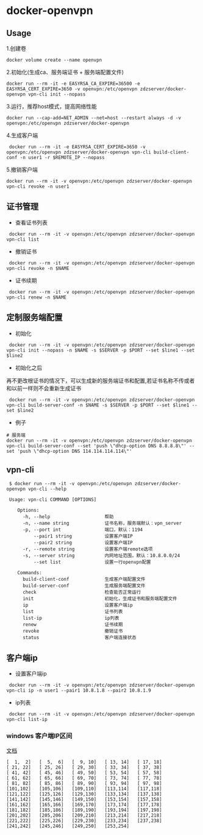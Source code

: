 # docker-openvpn

## Usage
1.创建卷
```shell script
docker volume create --name openvpn
```
2.初始化(生成ca、服务端证书 + 服务端配置文件)
```shell script
docker run --rm -it -e EASYRSA_CA_EXPIRE=36500 -e EASYRSA_CERT_EXPIRE=3650 -v openvpn:/etc/openvpn zdzserver/docker-openvpn vpn-cli init --nopass
```
3.运行，推荐host模式，提高网络性能
```shell script
docker run --cap-add=NET_ADMIN --net=host --restart always -d -v openvpn:/etc/openvpn zdzserver/docker-openvpn
```
4.生成客户端
```shell script
 docker run --rm -it -e EASYRSA_CERT_EXPIRE=3650 -v openvpn:/etc/openvpn zdzserver/docker-openvpn vpn-cli build-client-conf -n user1 -r $REMOTE_IP --nopass
```
5.撤销客户端
```shell script
docker run --rm -it -v openvpn:/etc/openvpn zdzserver/docker-openvpn vpn-cli revoke -n user1
```

## 证书管理
* 查看证书列表
```shell script
 docker run --rm -it -v openvpn:/etc/openvpn zdzserver/docker-openvpn vpn-cli list
```
* 撤销证书
```shell script
 docker run --rm -it -v openvpn:/etc/openvpn zdzserver/docker-openvpn vpn-cli revoke -n $NAME
```
* 证书续期
```shell script
 docker run --rm -it -v openvpn:/etc/openvpn zdzserver/docker-openvpn vpn-cli renew -n $NAME
```

## 定制服务端配置
* 初始化
```shell script
 docker run --rm -it -v openvpn:/etc/openvpn zdzserver/docker-openvpn vpn-cli init --nopass -n $NAME -s $SERVER -p $PORT --set $line1 --set $line2 
```
* 初始化之后

再不更改根证书的情况下，可以生成新的服务端证书和配置,若证书名称不传或者和以前一样则不会重新生成证书

```shell script
 docker run --rm -it -v openvpn:/etc/openvpn zdzserver/docker-openvpn vpn-cli build-server-conf -n $NAME -s $SERVER -p $PORT --set $line1 --set $line2
```

* 例子

```shell script
# 服务端
docker run --rm -it -v openvpn:/etc/openvpn zdzserver/docker-openvpn vpn-cli build-server-conf --set 'push \"dhcp-option DNS 8.8.8.8\"' --set 'push \"dhcp-option DNS 114.114.114.114\"'
```



## vpn-cli
```shell script
 $ docker run --rm -it -v openvpn:/etc/openvpn zdzserver/docker-openvpn vpn-cli --help
 
 Usage: vpn-cli COMMAND [OPTIONS]

    Options:
      -h, --help                    帮助
      -n, --name string             证书名称，服务端默认：vpn_server
      -p, --port int                端口，默认：1194
          --pair1 string            设置客户端IP
          --pair2 string            设置客户端IP
      -r, --remote string           设置客户端remote选项
      -s, --server string           内网地址范围，默认：10.8.0.0/24
          --set list                设置一行openvpn配置

    Commands:
      build-client-conf             生成客户端配置文件
      build-server-conf             生成服务端配置文件
      check                         检查能否正常运行
      init                          初始化，生成证书和服务端配置文件
      ip                            设置客户端ip
      list                          证书列表
      list-ip                       ip列表
      renew                         证书续期
      revoke                        撤销证书
      status                        客户端连接状态

```

## 客户端ip

* 设置客户端ip
```shell script
 docker run --rm -it -v openvpn:/etc/openvpn zdzserver/docker-openvpn vpn-cli ip -n user1 --pair1 10.8.1.8 --pair2 10.8.1.9
```

* ip列表
```shell script
 docker run --rm -it -v openvpn:/etc/openvpn zdzserver/docker-openvpn vpn-cli list-ip
```

### windows 客户端IP区间

[文档](https://openvpn.net/community-resources/configuring-client-specific-rules-and-access-policies/)

```
[  1,  2]   [  5,  6]   [  9, 10]   [ 13, 14]   [ 17, 18]
[ 21, 22]   [ 25, 26]   [ 29, 30]   [ 33, 34]   [ 37, 38]
[ 41, 42]   [ 45, 46]   [ 49, 50]   [ 53, 54]   [ 57, 58]
[ 61, 62]   [ 65, 66]   [ 69, 70]   [ 73, 74]   [ 77, 78]
[ 81, 82]   [ 85, 86]   [ 89, 90]   [ 93, 94]   [ 97, 98]
[101,102]   [105,106]   [109,110]   [113,114]   [117,118]
[121,122]   [125,126]   [129,130]   [133,134]   [137,138]
[141,142]   [145,146]   [149,150]   [153,154]   [157,158]
[161,162]   [165,166]   [169,170]   [173,174]   [177,178]
[181,182]   [185,186]   [189,190]   [193,194]   [197,198]
[201,202]   [205,206]   [209,210]   [213,214]   [217,218]
[221,222]   [225,226]   [229,230]   [233,234]   [237,238]
[241,242]   [245,246]   [249,250]   [253,254]
```
